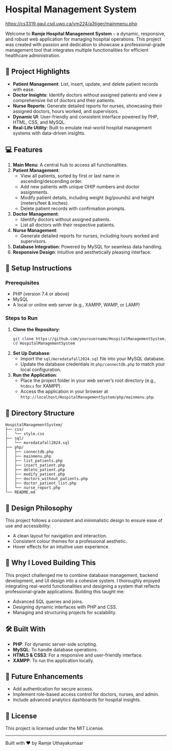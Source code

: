 # Hospital Management System
https://cs3319.gaul.csd.uwo.ca/vm224/a3tiger/mainmenu.php 

Welcome to **Ramje Hospital Management System** – a dynamic, responsive, and robust web application for managing hospital operations. This project was created with passion and dedication to showcase a professional-grade management tool that integrates multiple functionalities for efficient healthcare administration.

## 🌟 Project Highlights
- **Patient Management**: List, insert, update, and delete patient records with ease.
- **Doctor Insights**: Identify doctors without assigned patients and view a comprehensive list of doctors and their patients.
- **Nurse Reports**: Generate detailed reports for nurses, showcasing their assigned doctors, hours worked, and supervisors.
- **Dynamic UI**: User-friendly and consistent interface powered by PHP, HTML, CSS, and MySQL.
- **Real-Life Utility**: Built to emulate real-world hospital management systems with data-driven insights.

## 💻 Features
1. **Main Menu**: A central hub to access all functionalities.
2. **Patient Management**:
   - View all patients, sorted by first or last name in ascending/descending order.
   - Add new patients with unique OHIP numbers and doctor assignments.
   - Modify patient details, including weight (kg/pounds) and height (meters/feet & inches).
   - Delete patient records with confirmation prompts.
3. **Doctor Management**:
   - Identify doctors without assigned patients.
   - List all doctors with their respective patients.
4. **Nurse Management**:
   - Generate detailed reports for nurses, including hours worked and supervisors.
5. **Database Integration**: Powered by MySQL for seamless data handling.
6. **Responsive Design**: Intuitive and aesthetically pleasing interface.

## 🚀 Setup Instructions
### Prerequisites
- PHP (version 7.4 or above)
- MySQL
- A local or online web server (e.g., XAMPP, WAMP, or LAMP)

### Steps to Run
1. **Clone the Repository**:
   ```bash
   git clone https://github.com/yourusername/HospitalManagementSystem.git
   cd HospitalManagementSystem
   ```
2. **Set Up Database**:
   - Import the `sql/moredatafall2024.sql` file into your MySQL database.
   - Update the database credentials in `php/connectdb.php` to match your local configuration.
3. **Run the Application**:
   - Place the project folder in your web server’s root directory (e.g., `htdocs` for XAMPP).
   - Access the application in your browser at `http://localhost/HospitalManagementSystem/php/mainmenu.php`.

## 📂 Directory Structure
```
HospitalManagementSystem/
├── css/
│   └── style.css
├── sql/
│   └── moredatafall2024.sql
├── php/
│   ├── connectdb.php
│   ├── mainmenu.php
│   ├── list_patients.php
│   ├── insert_patient.php
│   ├── delete_patient.php
│   ├── modify_patient.php
│   ├── doctors_without_patients.php
│   ├── doctor_patient_list.php
│   └── nurse_report.php
└── README.md
```

## 🎨 Design Philosophy
This project follows a consistent and minimalistic design to ensure ease of use and accessibility:
- A clean layout for navigation and interaction.
- Consistent colour themes for a professional aesthetic.
- Hover effects for an intuitive user experience.

## 🙌 Why I Loved Building This
This project challenged me to combine database management, backend development, and UI design into a cohesive system. I thoroughly enjoyed integrating real-world functionalities and designing a system that reflects professional-grade applications. Building this taught me:
- Advanced SQL queries and joins.
- Designing dynamic interfaces with PHP and CSS.
- Managing and structuring projects for scalability.

## 🛠️ Built With
- **PHP**: For dynamic server-side scripting.
- **MySQL**: To handle database operations.
- **HTML5 & CSS3**: For a responsive and user-friendly interface.
- **XAMPP**: To run the application locally.

## 🏅 Future Enhancements
- Add authentication for secure access.
- Implement role-based access control for doctors, nurses, and admin.
- Include advanced analytics dashboards for hospital insights.

## 📜 License
This project is licensed under the MIT License.

---
Built with ❤️ by Ramje Uthayakumaar
